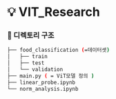 # 💡 VIT_Research

### 📁 디렉토리 구조 
```bash
├── food_classification (=데이터셋) 
│   ├── train
│   ├── test
│   └── validation
├── main.py ( = ViT모델 정의 )
├── linear_probe.ipynb
└── norm_analysis.ipynb  
``` 
